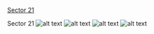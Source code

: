 [Sector 21](#sector21)

<a name = "sector21"></a>
Sector 21
![alt text](/images/WASP-013_Sector_21/WASP-013_Sector_21_a_TimeSeries.png)
![alt text](/images/WASP-013_Sector_21/WASP-013_Sector_21_b_FoldedLightCurve.png)
![alt text](/images/WASP-013_Sector_21/WASP-013_Sector_21_b_IndividualTransitsWithFit.png)
![alt text](/images/WASP-013_Sector_21/WASP-013_Sector_21_c_TimingResiduals.png)

